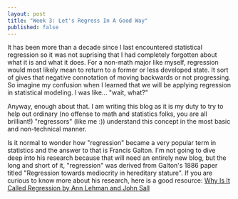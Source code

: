 ```yaml
---
layout: post
title: "Week 3: Let's Regress In A Good Way"
published: false
---
```


It has been more than a decade since I last encountered statistical regression so it was not suprising that I had completely 
forgotten about what it is and what it does. For a non-math major like myself, regression would most likely mean to return to 
a former or less developed state. It sort of gives that negative connotation of moving backwards or not progressing. So imagine 
my confusion when I learned that we will be applying regression in statistical modeling. I was like... "wait, what?" 

Anyway, enough about that. I am writing this blog as it is my duty to try to help out ordinary (no offense to math and statistics 
folks, you are all brilliant!) "regressors" (like me :)) understand this concept in the most basic and non-technical manner.

Is it normal to wonder how "regression" became a very popular term in statistics and the answer to that is Francis Galton. I'm not
going to dive deep into his research because that will need an entirely new blog, but the long and short of it, "regression" was
derived from Galton's 1886 paper titled "Regression towards mediocrity in hereditary stature". If you are curious to know more
about his research, here is a good resource: 
[Why Is It Called Regression by Ann Lehman and John Sall](http://www.biostat.jhsph.edu/courses/bio653/misc/JMPer%20Cable%20Summer%2098%20Why%20is%20it%20called%20Regression.htm)
